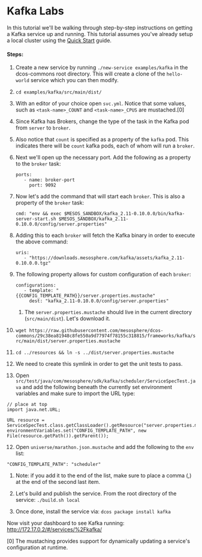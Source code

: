 # Kafka Labs

In this tutorial we'll be walking through step-by-step instructions on getting a Kafka service up and running. This tutorial assumes you've already setup a local cluster using the [Quick Start](https://github.com/mesosphere/dcos-commons/blob/pods/README.md) guide.

#### Steps:

1. Create a new service by running `./new-service examples/kafka` in the dcos-commons root directory. This will create a clone of the `hello-world` service which you can then modify.
2. `cd examples/kafka/src/main/dist/`
3. With an editor of your choice open `svc.yml`. Notice that some values, such as `<task-name>_COUNT` and `<task-name>_CPUS` are mustached.[0]
4. Since Kafka has Brokers, change the type of the task in the Kafka pod from `server` to `broker`.
  1. Also notice that `count` is specified as a property of the `kafka` pod. This indicates there will be `count` kafka pods, each of whom will run a `broker`.
5. Next we'll open up the necessary port. Add the following as a property to the `broker` task:
   ```
   ports:
      - name: broker-port
        port: 9092
   ```

6. Now let's add the command that will start each `broker`. This is also a property of the `broker` task:
   
   ```
   cmd: "env && exec $MESOS_SANDBOX/kafka_2.11-0.10.0.0/bin/kafka-server-start.sh $MESOS_SANDBOX/kafka_2.11-0.10.0.0/config/server.properties"
   ``` 
7. Adding this to each `broker` will fetch the Kafka binary in order to execute the above command:

   ```
   uris:
      - "https://downloads.mesosphere.com/kafka/assets/kafka_2.11-0.10.0.0.tgz"
   ```
8. The following property allows for custom configuration of each `broker`:

   ```
   configurations:
      - template: "{{CONFIG_TEMPLATE_PATH}}/server.properties.mustache"
        dest: "kafka_2.11-0.10.0.0/config/server.properties"
   ```
   1. The `server.properties.mustache` should live in the current directory (`src/main/dist`). Let's download it.

9. `wget https://raw.githubusercontent.com/mesosphere/dcos-commons/29c38ea81948c8fe550a9d77974f78155c318815/frameworks/kafka/src/main/dist/server.properties.mustache`

10. `cd ../resources && ln -s ../dist/server.properties.mustache`
  1. We need to create this symlink in order to get the unit tests to pass.
  
11. Open `src/test/java/com/mesosphere/sdk/kafka/scheduler/ServiceSpecTest.java` and add the following beneath the currently set environment variables and make sure to import the URL type:
   ```
   // place at top
   import java.net.URL;
   ```
   ```
   URL resource = ServiceSpecTest.class.getClassLoader().getResource("server.properties.mustache");
   environmentVariables.set("CONFIG_TEMPLATE_PATH", new File(resource.getPath()).getParent());
   ```


12. Open `universe/marathon.json.mustache` and add the following to the `env` list:
   ```
   "CONFIG_TEMPLATE_PATH": "scheduler"
   ```
   1. Note: if you add it to the end of the list, make sure to place a comma (,) at the end of the second last item.
   
13. Let's build and publish the service. From the root directory of the service: `./build.sh local`

14. Once done, install the service via: `dcos package install kafka`

Now visit your dashboard to see Kafka running: http://172.17.0.2/#/services/%2Fkafka/

[0] The mustaching provides support for dynamically updating a service's configuration at runtime.
